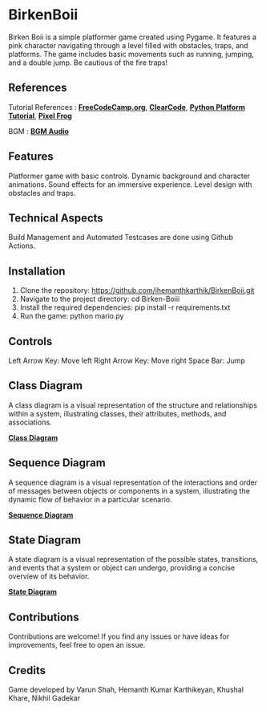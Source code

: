 # BirkenBoii
Birken Boii is a simple platformer game created using Pygame. It features a pink character navigating through a level filled with obstacles, traps, and platforms. The game includes basic movements such as running, jumping, and a double jump. Be cautious of the fire traps!

## References
Tutorial References : **[FreeCodeCamp.org](https://www.youtube.com/watch?v=6gLeplbqtqg)**, **[ClearCode](https://www.youtube.com/watch?v=WViyCAa6yLI)**, **[Python Platform Tutorial](https://youtu.be/B6DrRN5z_uU?si=jY3u50wezT7SWVtz)**, **[Pixel Frog](https://pixelfrog-assets.itch.io/pixel-adventure-1)**

BGM : **[BGM Audio](https://downloads.khinsider.com/game-soundtracks/album/pokemon-let-s-go-pikachu-and-let-s-go-eevee/1-03.%2520Title%2520Screen.mp3)**

## Features
Platformer game with basic controls.
Dynamic background and character animations.
Sound effects for an immersive experience.
Level design with obstacles and traps.

## Technical Aspects
Build Management and Automated Testcases are done using Github Actions.

## Installation
1. Clone the repository: https://github.com/ihemanthkarthik/BirkenBoii.git
2. Navigate to the project directory: cd Birken-Boiii
3. Install the required dependencies: pip install -r requirements.txt
4. Run the game: python mario.py

## Controls
Left Arrow Key: Move left
Right Arrow Key: Move right
Space Bar: Jump

## Class Diagram
A class diagram is a visual representation of the structure and relationships within a system, illustrating classes, their attributes, methods, and associations.

**[Class Diagram](https://github.com/ihemanthkarthik/BirkenBoii/blob/ac163d9bb6ffd0d13b97221249e8c23e6b38a134/UML/Class%20Diagram.jpg)**

## Sequence Diagram
A sequence diagram is a visual representation of the interactions and order of messages between objects or components in a system, illustrating the dynamic flow of behavior in a particular scenario.

**[Sequence Diagram](https://github.com/ihemanthkarthik/BirkenBoii/blob/856a8abbb85641dbea86a5e8a9f79365d8fec476/UML/Sequence%20Diagram.jpg)**

## State Diagram 
A state diagram is a visual representation of the possible states, transitions, and events that a system or object can undergo, providing a concise overview of its behavior.

**[State Diagram](https://github.com/ihemanthkarthik/BirkenBoii/blob/ac163d9bb6ffd0d13b97221249e8c23e6b38a134/UML/State%20Diagram.jpg)**

## Contributions
Contributions are welcome! If you find any issues or have ideas for improvements, feel free to open an issue.

## Credits
Game developed by Varun Shah, Hemanth Kumar Karthikeyan, Khushal Khare, Nikhil Gadekar





